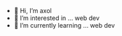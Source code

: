 - 👋 Hi, I’m axol
- 👀 I’m interested in ... web dev
- 🌱 I’m currently learning ... web dev

<!---
reinforceaxol/reinforceaxol is a ✨ special ✨ repository because its `README.md` (this file) appears on your GitHub profile.
You can click the Preview link to take a look at your changes.
--->
